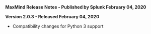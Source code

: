 **MaxMind Release Notes - Published by Splunk February 04, 2020**


**Version 2.0.3 - Released February 04, 2020**

* Compatibility changes for Python 3 support
